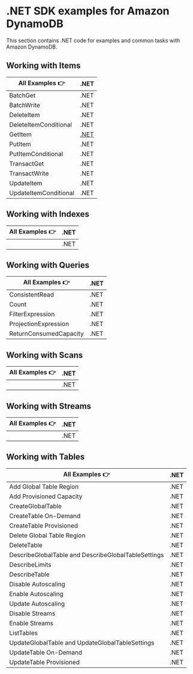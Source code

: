 # .NET SDK examples for Amazon DynamoDB

This section contains .NET code for examples and common tasks with Amazon DynamoDB.

## Working with Items

| All Examples 👉       | .NET |
| --------------------- | ---- |
| BatchGet              | .NET |
| BatchWrite            | .NET |
| DeleteItem            | .NET |
| DeleteItemConditional | .NET |
| GetItem               | [.NET](./WorkingWithItems/GetItem.cs) |
| PutItem               | .NET |
| PutItemConditional    | .NET |
| TransactGet           | .NET |
| TransactWrite         | .NET |
| UpdateItem            | .NET |
| UpdateItemConditional | .NET |

## Working with Indexes

| All Examples 👉 | .NET |
| --------------- | ---- |
|                 | .NET |

## Working with Queries

| All Examples 👉        | .NET |
| ---------------------- | ---- |
| ConsistentRead         | .NET |
| Count                  | .NET |
| FilterExpression       | .NET |
| ProjectionExpression   | .NET |
| ReturnConsumedCapacity | .NET |

## Working with Scans

| All Examples 👉 | .NET |
| --------------- | ---- |
|                 | .NET |

## Working with Streams

| All Examples 👉 | .NET |
| --------------- | ---- |
|                 | .NET |

## Working with Tables

| All Examples 👉                                     | .NET |
| --------------------------------------------------- | ---- |
| Add Global Table Region                             | .NET |
| Add Provisioned Capacity                            | .NET |
| CreateGlobalTable                                   | .NET |
| CreateTable On-Demand                               | .NET |
| CreateTable Provisioned                             | .NET |
| Delete Global Table Region                          | .NET |
| DeleteTable                                         | .NET |
| DescribeGlobalTable and DescribeGlobalTableSettings | .NET |
| DescribeLimits                                      | .NET |
| DescribeTable                                       | .NET |
| Disable Autoscaling                                 | .NET |
| Enable Autoscaling                                  | .NET |
| Update Autoscaling                                  | .NET |
| Disable Streams                                     | .NET |
| Enable Streams                                      | .NET |
| ListTables                                          | .NET |
| UpdateGlobalTable and UpdateGlobalTableSettings     | .NET |
| UpdateTable On-Demand                               | .NET |
| UpdateTable Provisioned                             | .NET |
